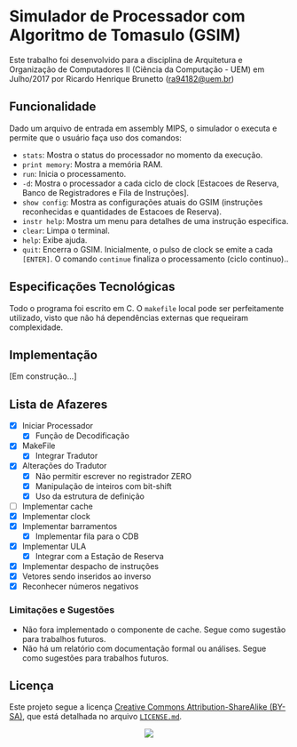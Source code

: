 # Simulador de Processador com Algoritmo de Tomasulo (GSIM)
Este trabalho foi desenvolvido para a disciplina de Arquitetura e Organização de Computadores II (Ciência da Computação - UEM) em Julho/2017 por Ricardo Henrique Brunetto (ra94182@uem.br)

## Funcionalidade
Dado um arquivo de entrada em assembly MIPS, o simulador o executa e permite que o usuário faça uso dos comandos:
- `stats`: Mostra o status do processador no momento da execução.
- `print memory`: Mostra a memória RAM.
- `run`: Inicia o processamento.
- `-d`: Mostra o processador a cada ciclo de clock [Estacoes de Reserva, Banco de Registradores e Fila de Instruções].
- `show config`: Mostra as configurações atuais do GSIM (instruções reconhecidas e quantidades de Estacoes de Reserva).
- `instr help`: Mostra um menu para detalhes de uma instrução especifica.
- `clear`: Limpa o terminal.
- `help`: Exibe ajuda.
- `quit`: Encerra o GSIM.
Inicialmente, o pulso de clock se emite a cada `[ENTER]`. O comando `continue` finaliza o processamento (ciclo continuo)..

## Especificações Tecnológicas
Todo o programa foi escrito em C. O `makefile` local pode ser perfeitamente utilizado, visto que não há dependências externas que requeiram complexidade.

## Implementação
[Em construção...]

## Lista de Afazeres
- [x] Iniciar Processador
  - [x] Função de Decodificação
- [x] MakeFile
  - [x] Integrar Tradutor
- [x] Alterações do Tradutor
  - [x] Não permitir escrever no registrador ZERO
  - [x] Manipulação de inteiros com bit-shift
  - [x] Uso da estrutura de definição
- [ ] Implementar cache
- [x] Implementar clock
- [x] Implementar barramentos
  - [x] Implementar fila para o CDB
- [x] Implementar ULA
  - [x] Integrar com a Estação de Reserva
- [x] Implementar despacho de instruções
- [x] Vetores sendo inseridos ao inverso
- [x] Reconhecer números negativos

### Limitações e Sugestões
- Não fora implementado o componente de cache. Segue como sugestão para trabalhos futuros.
- Não há um relatório com documentação formal ou análises. Segue como sugestões para trabalhos futuros.

## Licença
Este projeto segue a licença [Creative Commons Attribution-ShareAlike (BY-SA)](https://creativecommons.org/licenses/by-sa/4.0/), que está detalhada no arquivo [`LICENSE.md`](LICENSE.md).
<p align="center">
  <img src="https://licensebuttons.net/l/by-sa/3.0/88x31.png">
</p>
